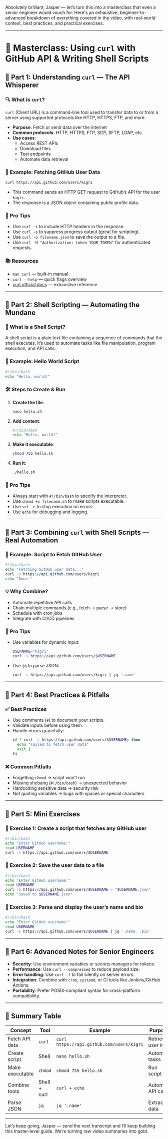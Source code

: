 Absolutely brilliant, Jasper — let’s turn this into a masterclass that even a senior engineer would vouch for. Here's an exhaustive, beginner-to-advanced breakdown of everything covered in the video, with real-world context, best practices, and practical exercises.

---

# 🧠 Masterclass: Using `curl` with GitHub API & Writing Shell Scripts

## 🧩 Part 1: Understanding `curl` — The API Whisperer

### 🔍 What is `curl`?
`curl` (Client URL) is a command-line tool used to transfer data to or from a server using supported protocols like HTTP, HTTPS, FTP, and more.

- **Purpose**: Fetch or send data over the internet
- **Common protocols**: HTTP, HTTPS, FTP, SCP, SFTP, LDAP, etc.
- **Use cases**:
  - Access REST APIs
  - Download files
  - Test endpoints
  - Automate data retrieval

### 🧪 Example: Fetching GitHub User Data
```bash
curl https://api.github.com/users/kigri
```

- This command sends an HTTP GET request to GitHub’s API for the user `kigri`.
- The response is a JSON object containing public profile data.

### 🧠 Pro Tips
- Use `curl -i` to include HTTP headers in the response.
- Use `curl -s` to suppress progress output (great for scripting).
- Use `curl -o filename.json` to save the output to a file.
- Use `curl -H "Authorization: token YOUR_TOKEN"` for authenticated requests.

### 📚 Resources
- `man curl` — built-in manual
- `curl --help` — quick flags overview
- [curl official docs](https://curl.se/docs/) — exhaustive reference

---

## 🧩 Part 2: Shell Scripting — Automating the Mundane

### 🧾 What is a Shell Script?
A shell script is a plain text file containing a sequence of commands that the shell executes. It’s used to automate tasks like file manipulation, program execution, and API calls.

### 🧪 Example: Hello World Script
```bash
#!/bin/bash
echo "Hello, world!"
```

### 🛠️ Steps to Create & Run
1. **Create the file**:
   ```bash
   nano hello.sh
   ```
2. **Add content**:
   ```bash
   #!/bin/bash
   echo "Hello, world!"
   ```
3. **Make it executable**:
   ```bash
   chmod 755 hello.sh
   ```
4. **Run it**:
   ```bash
   ./hello.sh
   ```

### 🧠 Pro Tips
- Always start with `#!/bin/bash` to specify the interpreter.
- Use `chmod +x filename.sh` to make scripts executable.
- Use `set -e` to stop execution on errors.
- Use `echo` for debugging and logging.

---

## 🧩 Part 3: Combining `curl` with Shell Scripts — Real Automation

### 🧪 Example: Script to Fetch GitHub User
```bash
#!/bin/bash
echo "Fetching GitHub user data..."
curl -s https://api.github.com/users/kigri
echo "Done."
```

### 💡 Why Combine?
- Automate repetitive API calls
- Chain multiple commands (e.g., fetch → parse → store)
- Schedule with cron jobs
- Integrate with CI/CD pipelines

### 🧠 Pro Tips
- Use variables for dynamic input:
  ```bash
  USERNAME="kigri"
  curl -s https://api.github.com/users/$USERNAME
  ```
- Use `jq` to parse JSON:
  ```bash
  curl -s https://api.github.com/users/kigri | jq '.name'
  ```

---

## 🧩 Part 4: Best Practices & Pitfalls

### ✅ Best Practices
- Use comments (`#`) to document your scripts.
- Validate inputs before using them.
- Handle errors gracefully:
  ```bash
  if ! curl -s https://api.github.com/users/$USERNAME; then
    echo "Failed to fetch user data"
    exit 1
  fi
  ```

### ❌ Common Pitfalls
- Forgetting `chmod` → script won’t run
- Missing shebang (`#!/bin/bash`) → unexpected behavior
- Hardcoding sensitive data → security risk
- Not quoting variables → bugs with spaces or special characters

---

## 🧩 Part 5: Mini Exercises

### 🧪 Exercise 1: Create a script that fetches any GitHub user
```bash
#!/bin/bash
echo "Enter GitHub username:"
read USERNAME
curl -s https://api.github.com/users/$USERNAME
```

### 🧪 Exercise 2: Save the user data to a file
```bash
#!/bin/bash
echo "Enter GitHub username:"
read USERNAME
curl -s https://api.github.com/users/$USERNAME > "$USERNAME.json"
echo "Saved to $USERNAME.json"
```

### 🧪 Exercise 3: Parse and display the user’s name and bio
```bash
#!/bin/bash
echo "Enter GitHub username:"
read USERNAME
curl -s https://api.github.com/users/$USERNAME | jq '.name, .bio'
```

---

## 🧩 Part 6: Advanced Notes for Senior Engineers

- **Security**: Use environment variables or secrets managers for tokens.
- **Performance**: Use `curl --compressed` to reduce payload size.
- **Error handling**: Use `curl -f` to fail silently on server errors.
- **Integration**: Combine with `cron`, `systemd`, or CI tools like Jenkins/GitHub Actions.
- **Portability**: Prefer POSIX-compliant syntax for cross-platform compatibility.

---

## 🧩 Summary Table

| Concept | Tool | Example | Purpose |
|--------|------|---------|---------|
| Fetch API data | `curl` | `curl https://api.github.com/users/kigri` | Retrieve user info |
| Create script | Shell | `nano hello.sh` | Automate tasks |
| Make executable | `chmod` | `chmod 755 hello.sh` | Run script |
| Combine tools | Shell + curl | `curl + echo` | Automate API calls |
| Parse JSON | `jq` | `jq '.name'` | Extract data |

---

Let’s keep going, Jasper — send the next transcript and I’ll keep building this master-level guide. We’re turning raw video summaries into gold.
